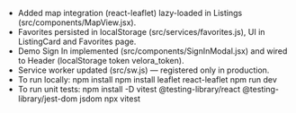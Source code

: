 - Added map integration (react-leaflet) lazy-loaded in Listings (src/components/MapView.jsx).
- Favorites persisted in localStorage (src/services/favorites.js), UI in ListingCard and Favorites page.
- Demo Sign In implemented (src/components/SignInModal.jsx) and wired to Header (localStorage token velora_token).
- Service worker updated (src/sw.js) — registered only in production.
- To run locally:
  npm install
  npm install leaflet react-leaflet
  npm run dev
- To run unit tests:
  npm install -D vitest @testing-library/react @testing-library/jest-dom jsdom
  npx vitest